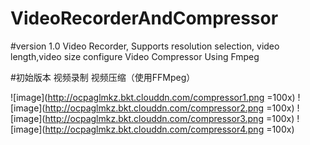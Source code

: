 # VideoRecorderAndCompressor
#version 1.0
Video Recorder, Supports resolution selection, video length,video size configure
Video Compressor Using Fmpeg

#初始版本
视频录制
视频压缩（使用FFMpeg）

![image](http://ocpaglmkz.bkt.clouddn.com/compressor1.png =100x)
![image](http://ocpaglmkz.bkt.clouddn.com/compressor2.png =100x)
![image](http://ocpaglmkz.bkt.clouddn.com/compressor3.png =100x)
![image](http://ocpaglmkz.bkt.clouddn.com/compressor4.png =100x)
